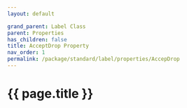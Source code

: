 ```yaml
---
layout: default

grand_parent: Label Class
parent: Properties
has_children: false
title: AcceptDrop Property
nav_order: 1
permalink: /package/standard/label/properties/AccepDrop
---
```

# {{ page.title }}
